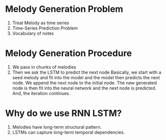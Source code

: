# Melody Generation Problem
1. Treat Melody as time series
2. Time-Series Prediction Problem
3. Vocabulary of notes

# Melody Generation Procedure
1. We pass in chunks of melodies
2. Then we ask the LSTM to predict the next node
Basically, we start with a seed melody and fit into the model and the model then predicts the next node. We append the next node to the initial node. The new generated node is then fit into the neural network and the next node is predicted. And, the iteration continues.

# Why do we use RNN LSTM?
1. Melodies have long-term structural pattern.
2. LSTMs can capture long-term temporal dependencies.